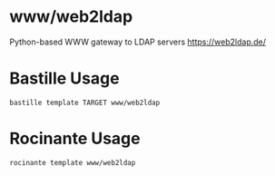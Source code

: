 # www/web2ldap
Python-based WWW gateway to LDAP servers
https://web2ldap.de/

# Bastille Usage
```shell
bastille template TARGET www/web2ldap
```

# Rocinante Usage
```shell
rocinante template www/web2ldap
```
